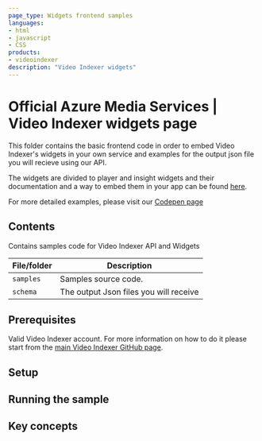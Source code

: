 ```yaml
---
page_type: Widgets frontend samples
languages:
- html
- javascript
- CSS
products:
- videoindexer
description: "Video Indexer widgets"
---
```


# Official Azure Media Services | Video Indexer widgets page

<!-- 
Guidelines on README format: https://review.docs.microsoft.com/help/onboard/admin/samples/concepts/readme-template?branch=master

Guidance on onboarding samples to docs.microsoft.com/samples: https://review.docs.microsoft.com/help/onboard/admin/samples/process/onboarding?branch=master

Taxonomies for products and languages: https://review.docs.microsoft.com/new-hope/information-architecture/metadata/taxonomies?branch=master
-->

This folder contains the basic frontend code in order to embed Video Indexer's widgets in your own service and examples for the output json file you will recieve using our API.

The widgets are divided to player and insight widgets and their documentation and a way to embed them in your app can be found [here](https://docs.microsoft.com/en-us/azure/media-services/video-indexer/video-indexer-embed-widgets).

For more detailed examples, please visit our [Codepen page](https://codepen.io/videoindexer/)

## Contents

Contains samples code for Video Indexer API and Widgets

| File/folder       | Description                                |
|-------------------|--------------------------------------------|
| `samples`         | Samples source code.                       |
| `schema`          | The output Json files you will receive     |


## Prerequisites

Valid Video Indexer account. For more information on how to do it please start from the [main Video Indexer GitHub page](https://github.com/itayar/media-services-video-indexer).

<!--
Outline the required components and tools that a user might need to have on their machine in order to run the sample. This can be anything from frameworks, SDKs, OS versions or IDE releases. 
-->

## Setup
<!--
Explain how to prepare the sample once the user clones or downloads the repository. The section should outline every step necessary to install dependencies and set up any settings (for example, API keys and output folders).
-->

## Running the sample

<!-- Outline step-by-step instructions to execute the sample and see its output. Include steps for executing the sample from the IDE, starting specific services in the Azure portal or anything related to the overall launch of the code. -->

## Key concepts

<!-- Provide users with more context on the tools and services used in the sample. Explain some of the code that is being used and how services interact with each other. -->

